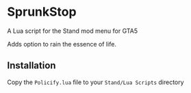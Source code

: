 # SprunkStop
A Lua script for the Stand mod menu for GTA5

Adds option to rain the essence of life.

## Installation

Copy the `Policify.lua` file to your `Stand/Lua Scripts` directory
